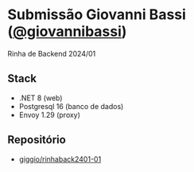 # Submissão Giovanni Bassi ([@giovannibassi](https://twitter.com/giovannibassi))

Rinha de Backend 2024/01

## Stack

* .NET 8 (web)
* Postgresql 16 (banco de dados)
* Envoy 1.29 (proxy)

## Repositório

* [giggio/rinhaback2401-01](https://github.com/giggio/rinhaback2401-01)
